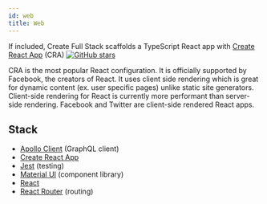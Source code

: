 ```yaml
---
id: web
title: Web
---
```


If included, Create Full Stack scaffolds a TypeScript React app with [Create React App](https://create-react-app.dev/) (CRA) [![GitHub stars](https://img.shields.io/github/stars/facebook/create-react-app.svg?style=social&label=Star&maxAge=2592000)](https://GitHub.com/facebook/create-react-app/stargazers/)

CRA is the most popular React configuration. It is officially supported by Facebook, the creators of React. It uses client side rendering which is great for dynamic content (ex. user specific pages) unlike static site generators. Client-side rendering for React is currently more performant than server-side rendering. Facebook and Twitter are client-side rendered React apps.

## Stack

- [Apollo Client](https://github.com/apollographql/apollo-client) (GraphQL client)
- [Create React App](https://github.com/facebook/create-react-app)
- [Jest](https://github.com/facebook/jest) (testing)
- [Material UI](https://github.com/mui-org/material-ui) (component library)
- [React](https://github.com/facebook/react)
- [React Router](https://github.com/ReactTraining/react-router) (routing)
